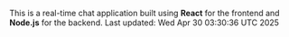 This is a real-time chat application built using **React** for the frontend and **Node.js** for the backend.
Last updated: Wed Apr 30 03:30:36 UTC 2025
